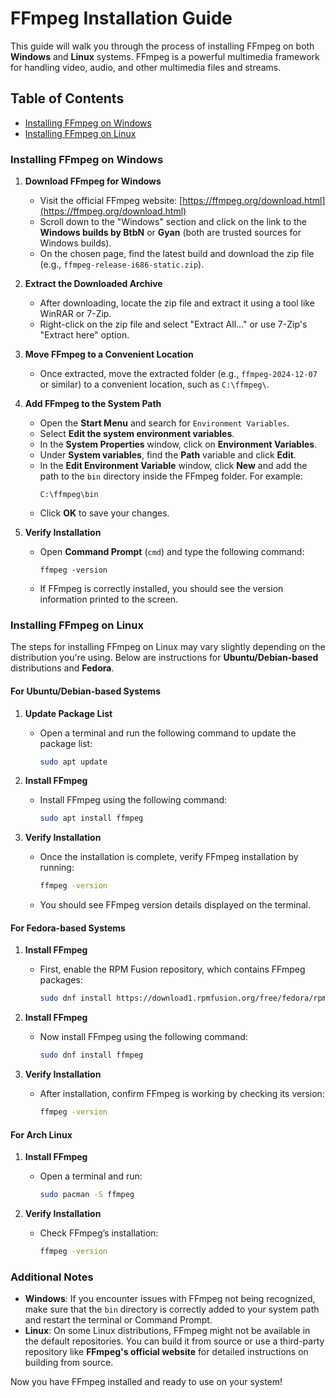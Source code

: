 

# FFmpeg Installation Guide

This guide will walk you through the process of installing FFmpeg on both **Windows** and **Linux** systems. FFmpeg is a powerful multimedia framework for handling video, audio, and other multimedia files and streams.

## Table of Contents
- [Installing FFmpeg on Windows](#installing-ffmpeg-on-windows)
- [Installing FFmpeg on Linux](#installing-ffmpeg-on-linux)



### Installing FFmpeg on Windows

1. **Download FFmpeg for Windows**
   - Visit the official FFmpeg website: [https://ffmpeg.org/download.html](https://ffmpeg.org/download.html)
   - Scroll down to the "Windows" section and click on the link to the **Windows builds by BtbN** or **Gyan** (both are trusted sources for Windows builds).
   - On the chosen page, find the latest build and download the zip file (e.g., `ffmpeg-release-i686-static.zip`).

2. **Extract the Downloaded Archive**
   - After downloading, locate the zip file and extract it using a tool like WinRAR or 7-Zip.
   - Right-click on the zip file and select "Extract All..." or use 7-Zip's "Extract here" option.

3. **Move FFmpeg to a Convenient Location**
   - Once extracted, move the extracted folder (e.g., `ffmpeg-2024-12-07` or similar) to a convenient location, such as `C:\ffmpeg\`.

4. **Add FFmpeg to the System Path**
   - Open the **Start Menu** and search for `Environment Variables`.
   - Select **Edit the system environment variables**.
   - In the **System Properties** window, click on **Environment Variables**.
   - Under **System variables**, find the **Path** variable and click **Edit**.
   - In the **Edit Environment Variable** window, click **New** and add the path to the `bin` directory inside the FFmpeg folder. For example:
     ```
     C:\ffmpeg\bin
     ```
   - Click **OK** to save your changes.

5. **Verify Installation**
   - Open **Command Prompt** (`cmd`) and type the following command:
     ```
     ffmpeg -version
     ```
   - If FFmpeg is correctly installed, you should see the version information printed to the screen.



### Installing FFmpeg on Linux

The steps for installing FFmpeg on Linux may vary slightly depending on the distribution you're using. Below are instructions for **Ubuntu/Debian-based** distributions and **Fedora**.

#### For Ubuntu/Debian-based Systems

1. **Update Package List**
   - Open a terminal and run the following command to update the package list:
     ```bash
     sudo apt update
     ```

2. **Install FFmpeg**
   - Install FFmpeg using the following command:
     ```bash
     sudo apt install ffmpeg
     ```

3. **Verify Installation**
   - Once the installation is complete, verify FFmpeg installation by running:
     ```bash
     ffmpeg -version
     ```
   - You should see FFmpeg version details displayed on the terminal.

#### For Fedora-based Systems

1. **Install FFmpeg**
   - First, enable the RPM Fusion repository, which contains FFmpeg packages:
     ```bash
     sudo dnf install https://download1.rpmfusion.org/free/fedora/rpmfusion-free-release-$(rpm -E %fedora).noarch.rpm
     ```

2. **Install FFmpeg**
   - Now install FFmpeg using the following command:
     ```bash
     sudo dnf install ffmpeg
     ```

3. **Verify Installation**
   - After installation, confirm FFmpeg is working by checking its version:
     ```bash
     ffmpeg -version
     ```

#### For Arch Linux

1. **Install FFmpeg**
   - Open a terminal and run:
     ```bash
     sudo pacman -S ffmpeg
     ```

2. **Verify Installation**
   - Check FFmpeg’s installation:
     ```bash
     ffmpeg -version
     ```



### Additional Notes

- **Windows**: If you encounter issues with FFmpeg not being recognized, make sure that the `bin` directory is correctly added to your system path and restart the terminal or Command Prompt.
- **Linux**: On some Linux distributions, FFmpeg might not be available in the default repositories. You can build it from source or use a third-party repository like **FFmpeg's official website** for detailed instructions on building from source.



Now you have FFmpeg installed and ready to use on your system!

